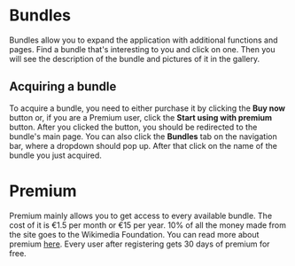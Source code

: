 # Bundles
Bundles allow you to expand the application with additional functions and pages. Find a bundle that's interesting to you and click on one. Then you will see the description of the bundle and pictures of it in the gallery.

## Acquiring a bundle
To acquire a bundle, you need to either purchase it by clicking the **Buy now** button or, if you are a Premium user, click the **Start using with premium** button. After you clicked the button, you should be redirected to the bundle's main page. You can also click the **Bundles** tab on the navigation bar, where a dropdown should pop up. After that click on the name of the bundle you just acquired.

# Premium
Premium mainly allows you to get access to every available bundle. The cost of it is €1.5 per month or €15 per year. 10% of all the money made from the site goes to the Wikimedia Foundation. You can read more about premium [here](/premium). Every user after registering gets 30 days of premium for free.
